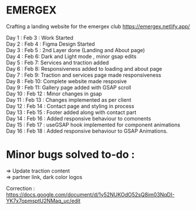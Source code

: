 # EMERGEX
Crafting a landing website for the emergex club
https://emergex.netlify.app/

Day 1 : Feb 3 : Work Started <br>
Day 2 : Feb 4 : Figma Design Started <br>
Day 3 : Feb 5 : 2nd Layer done (Landing and About page) <br>
Day 4 : Feb 6: Dark and Light mode , minor gsap edits<br>
Day 5 : Feb 7: Services and traction added<br>
Day 6 : Feb 8: Responsiveness added to loading and about page <br>
Day 7 : Feb 9: Traction and services page made responsiveness <br>
Day 8 : Feb 10: Complete website made resposive <br>
Day 9 : Feb 11: Gallery page added with GSAP scroll <br>
Day 10 : Feb 12 : Minor changes in gsap <br>
Day 11 : Feb 13 : Changes implemented as per client <br>
Day 12 : Feb 14 : Contact page and styling in process <br>
Day 13 : Feb 15 : Footer added along with contact part <br>
Day 14 : Feb 16 : Added responsive behaviour to comonents <br>
Day 15 : Feb 17 : useGSAP hook implemented for component animations <br>
Day 16 : Feb 18 : Added responsive behaviour to GSAP Animations.<br>

Minor bugs solved
to-do : <br> 
=
 => Update traction content<br>
 => partner link, dark color logos <br>

Correction : <br>
https://docs.google.com/document/d/1y52NUKOdO52sQ8im03NqDI-YK7x7opmsptU2NMaq_uc/edit


